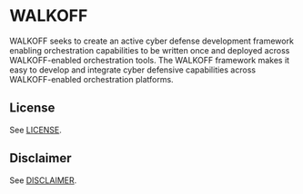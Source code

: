 # WALKOFF

WALKOFF seeks to create an active cyber defense development framework enabling orchestration capabilities to be written once and deployed across WALKOFF-enabled orchestration tools. The WALKOFF framework makes it easy to develop and integrate cyber defensive capabilities across WALKOFF-enabled orchestration platforms. 

## License
See [LICENSE](./LICENSE.md).

## Disclaimer
See [DISCLAIMER](./DISCLAIMER.md).